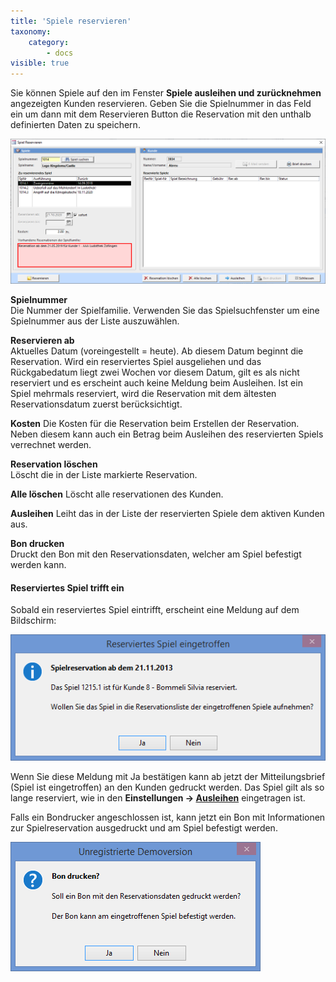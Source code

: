 ```yaml
---
title: 'Spiele reservieren'
taxonomy:
    category:
        - docs
visible: true
---
```


Sie können Spiele auf den im Fenster **Spiele ausleihen und zurücknehmen** angezeigten Kunden reservieren. Geben Sie die Spielnummer in das Feld ein um dann mit dem <span class="btn-lupo">Reservieren</span> Button die Reservation mit den unthalb definierten Daten zu speichern.

![spiele-reservieren](../../images/spiele-reservieren.png)

**Spielnummer**  
Die Nummer der Spielfamilie. Verwenden Sie das Spielsuchfenster um eine Spielnummer aus der Liste auszuwählen.

**Reservieren ab**  
Aktuelles Datum (voreingestellt = heute). Ab diesem Datum beginnt die Reservation. Wird ein reserviertes Spiel ausgeliehen und das Rückgabedatum liegt zwei Wochen vor diesem Datum, gilt es als nicht reserviert und es erscheint auch keine Meldung beim Ausleihen. Ist ein Spiel mehrmals reserviert, wird die Reservation mit dem ältesten Reservationsdatum zuerst berücksichtigt.

**Kosten**
Die Kosten für die Reservation beim Erstellen der Reservation. Neben diesem kann auch ein Betrag beim Ausleihen des reservierten Spiels verrechnet werden.

**Reservation löschen**  
Löscht die in der Liste markierte Reservation.

**Alle löschen**
Löscht alle reservationen des Kunden.

**Ausleihen**
Leiht das in der Liste der reservierten Spiele dem aktiven Kunden aus.

**Bon drucken**  
Druckt den Bon mit den Reservationsdaten, welcher am Spiel befestigt werden kann.

#### Reserviertes Spiel trifft ein

Sobald ein reserviertes Spiel eintrifft, erscheint eine Meldung auf dem Bildschirm:

![reserviertes-spiel-eingetroffen](../../images/reserviertes-spiel-eingetroffen.png)

Wenn Sie diese Meldung mit Ja bestätigen kann ab jetzt der Mitteilungsbrief (Spiel ist eingetroffen) an den Kunden gedruckt werden. Das Spiel gilt als so lange reserviert, wie in den **Einstellungen → [Ausleihen](/einstellungen/allgemeine-einstellungen/ausleihen)** eingetragen ist.

Falls ein Bondrucker angeschlossen ist, kann jetzt ein Bon mit Informationen zur Spielreservation ausgedruckt und am Spiel befestigt werden.

![bon-drucken ](../../images/bon-drucken.png)
